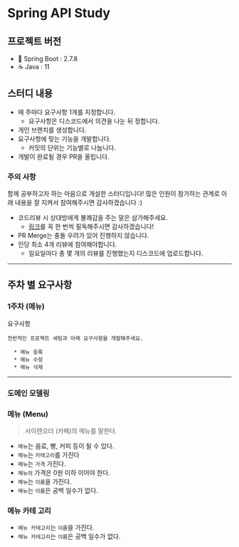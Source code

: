 # Spring API Study

## 프로젝트 버전

- 🍃 Spring Boot : 2.7.8
- ☕️ Java : 11

## 스터디 내용

- 매 주마다 요구사항 1개를 지정합니다.
  - 요구사항은 디스코드에서 의견을 나눈 뒤 정합니다.
- 개인 브랜치를 생성합니다.
- 요구사항에 맞는 기능을 개발합니다.
  - 커밋의 단위는 기능별로 나눕니다.
- 개발이 완료될 경우 PR을 올립니다.

### 주의 사항

함께 공부하고자 하는 마음으로 개설한 스터디입니다!
많은 인원이 참가하는 관계로 아래 내용을 잘 지켜서 참여해주시면 감사하겠습니다 :)

- 코드리뷰 시 상대방에게 불쾌감을 주는 말은 삼가해주세요.
  - [링크](https://tech.kakao.com/2022/03/17/2022-newkrew-onboarding-codereview/)를 꼭 한 번씩 필독해주시면 감사하겠습니다!
- PR Merge는 충돌 우려가 있어 진행하지 않습니다.
- 인당 최소 4개 리뷰에 참여해야합니다.
  - 일요일마다 총 몇 개의 리뷰를 진행했는지 디스코드에 업로드합니다.

---

## 주차 별 요구사항

### 1주차 (메뉴)

요구사항

```
전반적인 프로젝트 세팅과 아래 요구사항을 개발해주세요.

  * 메뉴 등록
  * 메뉴 수정
  * 메뉴 삭제
```

--- 
### 도메인 모델링

### 메뉴 (Menu)
> 사이렌오더 (카페)의 메뉴를 말한다.
 
* `메뉴`는 음료, 빵, 커피 등이 될 수 있다.
* `메뉴`는 `카테고리`를 가진다
* `메뉴`는 `가격` 가진다.
* `메뉴의` 가격은 0원 이하 이어야 한다.
* `메뉴`는 `이름`을 가진다.
* `메뉴`는 `이름`은 공백 일수가 없다.

### 메뉴 카테 고리
* `메뉴 카테고리`는 `이름`을 가진다.
* `메뉴 카테고리`는 `이름`은 공백 일수가 없다.























